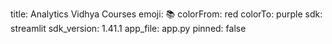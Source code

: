 title: Analytics Vidhya Courses
emoji: 📚
colorFrom: red
colorTo: purple
sdk: streamlit
sdk_version: 1.41.1
app_file: app.py
pinned: false